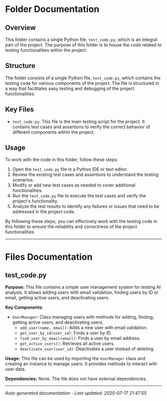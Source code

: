 # Folder Documentation

## Overview
This folder contains a single Python file, `test_code.py`, which is an integral part of the project. The purpose of this folder is to house the code related to testing functionalities within the project.

## Structure
The folder consists of a single Python file, `test_code.py`, which contains the testing code for various components of the project. The file is structured in a way that facilitates easy testing and debugging of the project functionalities.

## Key Files
- `test_code.py`: This file is the main testing script for the project. It contains test cases and assertions to verify the correct behavior of different components within the project.

## Usage
To work with the code in this folder, follow these steps:
1. Open the `test_code.py` file in a Python IDE or text editor.
2. Review the existing test cases and assertions to understand the testing scenarios.
3. Modify or add new test cases as needed to cover additional functionalities.
4. Run the `test_code.py` file to execute the test cases and verify the project's functionality.
5. Analyze the test results to identify any failures or issues that need to be addressed in the project code.

By following these steps, you can effectively work with the testing code in this folder to ensure the reliability and correctness of the project functionalities.

---

# Files Documentation

## test_code.py

**Purpose:** This file contains a simple user management system for testing AI analysis. It allows adding users with email validation, finding users by ID or email, getting active users, and deactivating users.

**Key Components:**
- `UserManager`: Class managing users with methods for adding, finding, getting active users, and deactivating users.
  - `add_user(name, email)`: Adds a new user with email validation.
  - `get_user_by_id(user_id)`: Finds a user by ID.
  - `find_user_by_email(email)`: Finds a user by email address.
  - `get_active_users()`: Retrieves all active users.
  - `deactivate_user(user_id)`: Deactivates a user instead of deleting.

**Usage:** This file can be used by importing the `UserManager` class and creating an instance to manage users. It provides methods to interact with user data.

**Dependencies:** None. The file does not have external dependencies.

---
*Auto-generated documentation - Last updated: 2025-07-17 21:47:55*
